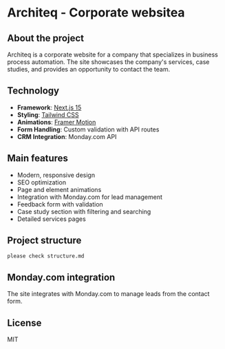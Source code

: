 # Architeq - Corporate websitea

## About the project

Architeq is a corporate website for a company that specializes in business process automation. The site showcases the company's services, case studies, and provides an opportunity to contact the team.

## Technology

- **Framework**: [Next.js 15](https://nextjs.org)
- **Styling**: [Tailwind CSS](https://tailwindcss.com)
- **Animations**: [Framer Motion](https://www.framer.com/motion)
- **Form Handling**: Custom validation with API routes
- **CRM Integration**: Monday.com API

## Main features

- Modern, responsive design
- SEO optimization
- Page and element animations
- Integration with Monday.com for lead management
- Feedback form with validation
- Case study section with filtering and searching
- Detailed services pages


## Project structure

```
please check structure.md
```

## Monday.com integration

The site integrates with Monday.com to manage leads from the contact form.

## License

MIT